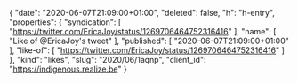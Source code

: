 {
  "date": "2020-06-07T21:09:00+01:00",
  "deleted": false,
  "h": "h-entry",
  "properties": {
    "syndication": [
      "https://twitter.com/EricaJoy/status/1269706464752316416"
    ],
    "name": [
      "Like of @EricaJoy's tweet"
    ],
    "published": [
      "2020-06-07T21:09:00+01:00"
    ],
    "like-of": [
      "https://twitter.com/EricaJoy/status/1269706464752316416"
    ]
  },
  "kind": "likes",
  "slug": "2020/06/1aqnp",
  "client_id": "https://indigenous.realize.be"
}
